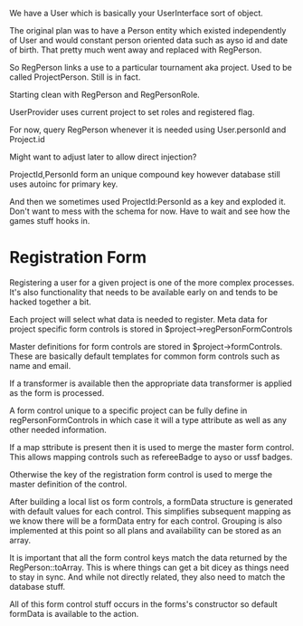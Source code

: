 We have a User which is basically your UserInterface sort of object.

The original plan was to have a Person entity which existed independently of User
and would constant person oriented data such as ayso id and date of birth.
That pretty much went away and replaced with RegPerson.

So RegPerson links a use to a particular tournament aka project.
Used to be called ProjectPerson.  Still is in fact.

Starting clean with RegPerson and RegPersonRole.

UserProvider uses current project to set roles and registered flag.

For now, query RegPerson whenever it is needed using User.personId and Project.id

Might want to adjust later to allow direct injection?  

ProjectId,PersonId form an unique compound key however
database still uses autoinc for primary key.

And then we sometimes used ProjectId:PersonId as a key and exploded it.
Don't want to mess with the schema for now.
Have to wait and see how the games stuff hooks in.

# Registration Form

Registering a user for a given project is one of the more complex processes.
It's also functionality that needs to be available early on and tends to be hacked together a bit.

Each project will select what data is needed to register.
Meta data for project specific form controls is stored in $project->regPersonFormControls

Master definitions for form controls are stored in $project->formControls.
These are basically default templates for common form controls such as name and email.

If a transformer is available then the appropriate data transformer is applied as the form is processed.

A form control unique to a specific project can be fully define in regPersonFormControls
in which case it will a type attribute as well as any other needed information.

If a map sttribute is present then it is used to merge the master form control.
This allows mapping controls such as refereeBadge to ayso or ussf badges.

Otherwise the key of the registration form control is used to merge the master definition of the control.

After building a local list os form controls, a formData structure is generated with default values for each control.
This simplifies subsequent mapping as we know there will be a formData entry for each control.
Grouping is also implemented at this point so all plans and availability can be stored as an array.

It is important that all the form control keys match the data returned by the RegPerson::toArray.
This is where things can get a bit dicey as things need to stay in sync.
And while not directly related, they also need to match the database stuff.

All of this form control stuff occurs in the forms's constructor so default formData is available to the action.

